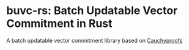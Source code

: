 # buvc-rs: Batch Updatable Vector Commitment in Rust

A batch updatable vector commitment library based on [Cauchyproofs](https://eprint.iacr.org/2025/038)
